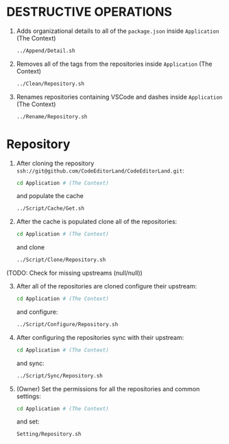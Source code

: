 # DESTRUCTIVE OPERATIONS

1. Adds organizational details to all of the `package.json` inside
   `Application` (The Context)

    ```bash
    ../Append/Detail.sh
    ```

2. Removes all of the tags from the repositories inside `Application` (The
   Context)

    ```bash
    ../Clean/Repository.sh
    ```

3. Renames repositories containing VSCode and dashes inside `Application` (The
   Context)

    ```bash
    ../Rename/Repository.sh
    ```

# Repository

1. After cloning the repository
   `ssh://git@github.com/CodeEditorLand/CodeEditorLand.git`:

    ```bash
    cd Application # (The Context)
    ```

    and populate the cache

    ```bash
    ../Script/Cache/Get.sh
    ```

2. After the cache is populated clone all of the repositories:

    ```bash
    cd Application # (The Context)
    ```

    and clone

    ```bash
    ../Script/Clone/Repository.sh
    ```

(TODO: Check for missing upstreams (null/null))

3. After all of the repositories are cloned configure their upstream:

    ```bash
    cd Application # (The Context)
    ```

    and configure:

    ```bash
    ../Script/Configure/Repository.sh
    ```

4. After configuring the repositories sync with their upstream:

    ```bash
    cd Application # (The Context)
    ```

    and sync:

    ```bash
    ../Script/Sync/Repository.sh
    ```

5. (Owner) Set the permissions for all the repositories and common settings:

    ```bash
    cd Application # (The Context)
    ```

    and set:

    ```bash
    Setting/Repository.sh
    ```
